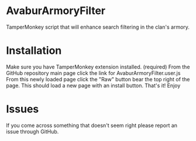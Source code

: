 # AvaburArmoryFilter
TamperMonkey script that will enhance search filtering in the clan's armory.


# Installation
Make sure you have TamperMonkey extension installed. (required)
From the GitHub repository main page click the link for AvaburArmoryFilter.user.js
From this newly loaded page click the "Raw" button bear the top right of the page.
This should load a new page with an install button.
That's it! Enjoy

# Issues
If you come across something that doesn't seem right please report an issue through GitHub.